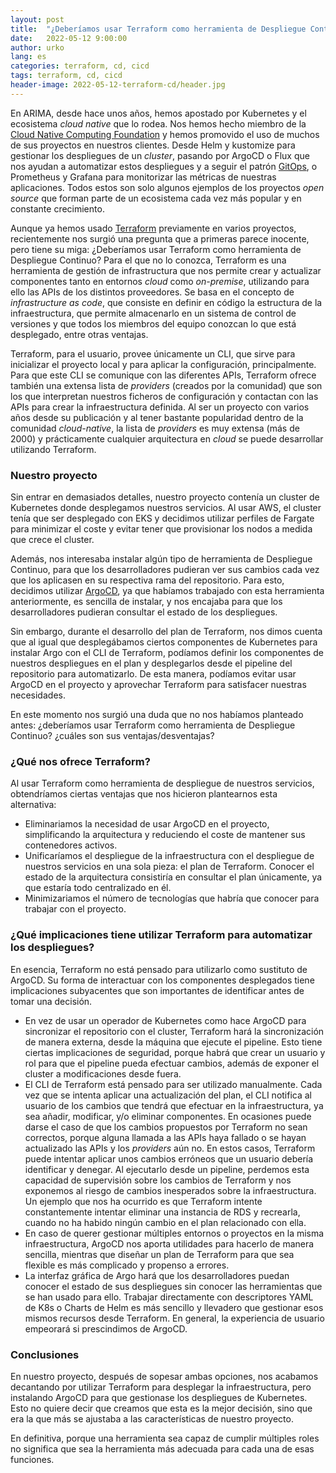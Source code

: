 ```yaml
---
layout: post
title:  "¿Deberíamos usar Terraform como herramienta de Despliegue Continuo?"
date:   2022-05-12 9:00:00
author: urko
lang: es
categories: terraform, cd, cicd
tags: terraform, cd, cicd
header-image: 2022-05-12-terraform-cd/header.jpg
---
```


En ARIMA, desde hace unos años, hemos apostado por Kubernetes y el ecosistema *cloud native* que lo rodea. Nos hemos hecho miembro de la [Cloud Native Computing Foundation](https://www.cncf.io/) y hemos promovido el uso de muchos de sus proyectos en nuestros clientes. Desde Helm y kustomize para gestionar los despliegues de un *cluster*, pasando por ArgoCD o Flux que nos ayudan a automatizar estos despliegues y a seguir el patrón [GitOps](https://www.weave.works/technologies/gitops/), o Prometheus y Grafana para monitorizar las métricas de nuestras aplicaciones. Todos estos son solo algunos ejemplos de los proyectos *open source* que forman parte de un ecosistema cada vez más popular y en constante crecimiento.

Aunque ya hemos usado [Terraform](https://www.terraform.io/) previamente en varios proyectos, recientemente nos surgió una pregunta que a primeras parece inocente, pero tiene su miga: ¿Deberíamos usar Terraform como herramienta de Despliegue Continuo? Para el que no lo conozca, Terraform es una herramienta de gestión de infrastructura que nos permite crear y actualizar componentes tanto en entornos *cloud* como *on-premise*, utilizando para ello las APIs de los distintos proveedores. Se basa en el concepto de *infrastructure as code*, que consiste en definir en código la estructura de la infraestructura, que permite almacenarlo en un sistema de control de versiones y que todos los miembros del equipo conozcan lo que está desplegado, entre otras ventajas.

Terraform, para el usuario, provee únicamente un CLI, que sirve para inicializar el proyecto local y para aplicar la configuración, principalmente. Para que este CLI se comunique con las diferentes APIs, Terraform ofrece también una extensa lista de *providers* (creados por la comunidad) que son los que interpretan nuestros ficheros de configuración y contactan con las APIs para crear la infraestructura definida. Al ser un proyecto con varios años desde su publicación y al tener bastante popularidad dentro de la comunidad *cloud-native*, la lista de *providers* es muy extensa (más de 2000) y prácticamente cualquier arquitectura en *cloud* se puede desarrollar utilizando Terraform.

### Nuestro proyecto

Sin entrar en demasiados detalles, nuestro proyecto contenía un cluster de Kubernetes donde desplegamos nuestros servicios. Al usar AWS, el cluster tenía que ser desplegado con EKS y decidimos utilizar perfiles de Fargate para minimizar el coste y evitar tener que provisionar los nodos a medida que crece el cluster.

Además, nos interesaba instalar algún tipo de herramienta de Despliegue Continuo, para que los desarrolladores pudieran ver sus cambios cada vez que los aplicasen en su respectiva rama del repositorio. Para esto, decidimos utilizar [ArgoCD](https://argo-cd.readthedocs.io/en/stable/), ya que habíamos trabajado con esta herramienta anteriormente, es sencilla de instalar, y nos encajaba para que los desarrolladores pudieran consultar el estado de los despliegues.

Sin embargo, durante el desarrollo del plan de Terraform, nos dimos cuenta que al igual que desplegábamos ciertos componentes de Kubernetes para instalar Argo con el CLI de Terraform, podíamos definir los componentes de nuestros despliegues en el plan y desplegarlos desde el pipeline del repositorio para automatizarlo. De esta manera, podíamos evitar usar ArgoCD en el proyecto y aprovechar Terraform para satisfacer nuestras necesidades.

En este momento nos surgió una duda que no nos habíamos planteado antes: ¿deberíamos usar Terraform como herramienta de Despliegue Continuo? ¿cuáles son sus ventajas/desventajas?

### ¿Qué nos ofrece Terraform?

Al usar Terraform como herramienta de despliegue de nuestros servicios, obtendríamos ciertas ventajas que nos hicieron plantearnos esta alternativa:
* Eliminariamos la necesidad de usar ArgoCD en el proyecto, simplificando la arquitectura y reduciendo el coste de mantener sus contenedores activos. 
* Unificaríamos el despliegue de la infraestructura con el despliegue de nuestros servicios en una sola pieza: el plan de Terraform. Conocer el estado de la arquitectura consistiría en consultar el plan únicamente, ya que estaría todo centralizado en él.
* Minimizariamos el número de tecnologías que habría que conocer para trabajar con el proyecto.

### ¿Qué implicaciones tiene utilizar Terraform para automatizar los despliegues?

En esencia, Terraform no está pensado para utilizarlo como sustituto de ArgoCD. Su forma de interactuar con los componentes desplegados tiene implicaciones subyacentes que son importantes de identificar antes de tomar una decisión.

* En vez de usar un operador de Kubernetes como hace ArgoCD para sincronizar el repositorio con el cluster, Terraform hará la sincronización de manera externa, desde la máquina que ejecute el pipeline. Esto tiene ciertas implicaciones de seguridad, porque habrá que crear un usuario y rol para que el pipeline pueda efectuar cambios, además de exponer el cluster a modificaciones desde fuera.
* El CLI de Terraform está pensado para ser utilizado manualmente. Cada vez que se intenta aplicar una actualización del plan, el CLI notifica al usuario de los cambios que tendrá que efectuar en la infraestructura, ya sea añadir, modificar, y/o eliminar componentes. En ocasiones puede darse el caso de que los cambios propuestos por Terraform no sean correctos, porque alguna llamada a las APIs haya fallado o se hayan actualizado las APIs y los *providers* aún no. En estos casos, Terraform puede intentar aplicar unos cambios erróneos que un usuario debería identificar y denegar. Al ejecutarlo desde un pipeline, perdemos esta capacidad de supervisión sobre los cambios de Terraform y nos exponemos al riesgo de cambios inesperados sobre la infraestructura. Un ejemplo que nos ha ocurrido es que Terraform intente constantemente intentar eliminar una instancia de RDS y recrearla, cuando no ha habido ningún cambio en el plan relacionado con ella.
* En caso de querer gestionar múltiples entornos o proyectos en la misma infraestructura, ArgoCD nos aporta utilidades para hacerlo de manera sencilla, mientras que diseñar un plan de Terraform para que sea flexible es más complicado y propenso a errores.
* La interfaz gráfica de Argo hará que los desarrolladores puedan conocer el estado de sus despliegues sin conocer las herramientas que se han usado para ello. Trabajar directamente con descriptores YAML de K8s o Charts de Helm es más sencillo y llevadero que gestionar esos mismos recursos desde Terraform. En general, la experiencia de usuario empeorará si prescindimos de ArgoCD.

### Conclusiones

En nuestro proyecto, después de sopesar ambas opciones, nos acabamos decantando por utilizar Terraform para desplegar la infraestructura, pero instalando ArgoCD para que gestionase los despliegues de Kubernetes. Esto no quiere decir que creamos que esta es la mejor decisión, sino que era la que más se ajustaba a las características de nuestro proyecto.

En definitiva, porque una herramienta sea capaz de cumplir múltiples roles no significa que sea la herramienta más adecuada para cada una de esas funciones.